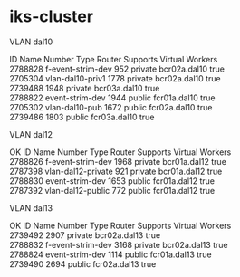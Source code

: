 # iks-cluster

VLAN dal10

 ID          Name                Number   Type      Router       Supports Virtual Workers   
2788828   f-event-strim-dev   952      private   bcr02a.dal10   true   
2705304   vlan-dal10-priv1    1778     private   bcr02a.dal10   true   
2739488                       1948     private   bcr03a.dal10   true   
2788822   event-strim-dev     1944     public    fcr01a.dal10   true   
2705302   vlan-dal10-pub      1672     public    fcr02a.dal10   true   
2739486                       1803     public    fcr03a.dal10   true   



VLAN dal12

OK
ID        Name                 Number   Type      Router         Supports Virtual Workers   
2788826   f-event-strim-dev    1968     private   bcr01a.dal12   true   
2787398   vlan-dal12-private   921      private   bcr01a.dal12   true   
2788830   event-strim-dev      1653     public    fcr01a.dal12   true   
2787392   vlan-dal12-public    772      public    fcr01a.dal12   true 


VLAN dal13


OK
ID        Name                Number   Type      Router         Supports Virtual Workers   
2739492                       2907     private   bcr02a.dal13   true   
2788832   f-event-strim-dev   3168     private   bcr02a.dal13   true   
2788824   event-strim-dev     1114     public    fcr01a.dal13   true   
2739490                       2694     public    fcr02a.dal13   true   
